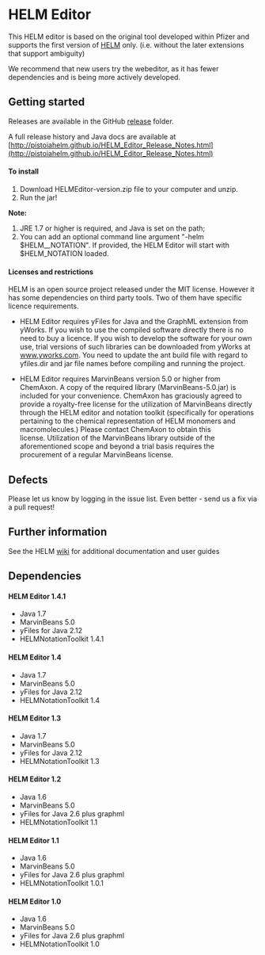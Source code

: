 # HELM Editor #


This HELM editor is based on the original tool developed within Pfizer and supports the first version of [HELM](https://pistoiaalliance.atlassian.net/wiki/spaces/PUB/pages/13795362/HELM+Notation) only. (i.e. without the later extensions that support ambiguity)

We recommend that new users try the webeditor, as it has fewer dependencies and is being more actively developed.



## Getting started ##

Releases are available in the GitHub [release](https://github.com/PistoiaHELM/HELMEditor/releases) folder. 

A full release history and Java docs are available at 
[http://pistoiahelm.github.io/HELM_Editor_Release_Notes.html](http://pistoiahelm.github.io/HELM_Editor_Release_Notes.html)


#### To install ####

 1. Download HELMEditor-version.zip file to your computer and unzip.
 2. Run the jar!

  
**Note:**
    
1. JRE 1.7 or higher is required, and Java is set on the path;
2. You can add an optional command line argument "-helm $HELM__NOTATION". If provided, the HELM Editor will start with $HELM_NOTATION loaded.


#### Licenses and restrictions ####
HELM is an open source project released under the MIT license. However it has some dependencies on third party tools. Two of them have specific licence requirements. 


- HELM Editor requires yFiles for Java and the GraphML extension from yWorks. If you wish to use the compiled software directly there is no need to buy a licence. If you wish to develop the software for your own use, trial versions of such libraries can be downloaded from yWorks at www.yworks.com. You need to update the ant build file with regard to yfiles.dir and jar file names before compiling and running the project.

- HELM Editor requires MarvinBeans version 5.0 or higher from ChemAxon. A copy of the required library (MarvinBeans-5.0.jar) is included for your convenience. ChemAxon has graciously agreed to provide a royalty-free license for the utilization of MarvinBeans directly through the HELM editor and notation toolkit (specifically for operations pertaining to the chemical representation of HELM monomers and macromolecules.) Please contact ChemAxon to obtain this license. Utilization of the MarvinBeans library outside of the aforementioned scope and beyond a trial basis requires the procurement of a regular MarvinBeans license.


## Defects ##

Please let us know by logging in the issue list. Even better - send us a fix via a pull request!



##  Further information ##

See the HELM [wiki](https://pistoiaalliance.atlassian.net/wiki/spaces/PUB/pages/13795367/HELM+Editor) for additional documentation and user guides


## Dependencies ##

#### HELM Editor 1.4.1 ####

- Java 1.7
- MarvinBeans 5.0
- yFiles for Java 2.12
- HELMNotationToolkit 1.4.1


#### HELM Editor 1.4 ####

- Java 1.7
- MarvinBeans 5.0
- yFiles for Java 2.12
- HELMNotationToolkit 1.4

#### HELM Editor 1.3 ####

- Java 1.7
- MarvinBeans 5.0
- yFiles for Java 2.12
- HELMNotationToolkit 1.3

#### HELM Editor 1.2 ####

- Java 1.6
- MarvinBeans 5.0
- yFiles for Java 2.6 plus graphml
- HELMNotationToolkit 1.1

#### HELM Editor 1.1 ####

- Java 1.6
- MarvinBeans 5.0
- yFiles for Java 2.6 plus graphml
- HELMNotationToolkit 1.0.1


#### HELM Editor 1.0 ####

- Java 1.6
- MarvinBeans 5.0
- yFiles for Java 2.6 plus graphml
- HELMNotationToolkit 1.0





